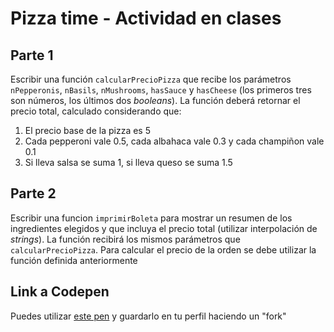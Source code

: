 # Pizza time - Actividad en clases

## Parte 1

Escribir una función `calcularPrecioPizza` que recibe los parámetros `nPepperonis`, `nBasils`, `nMushrooms`, `hasSauce` y `hasCheese` (los primeros tres son números, los últimos dos *booleans*). La función deberá retornar el precio total, calculado considerando que:

1. El precio base de la pizza es 5
1. Cada pepperoni vale 0.5, cada albahaca vale 0.3 y cada champiñon vale 0.1
1. Si lleva salsa se suma 1, si lleva queso se suma 1.5

## Parte 2

Escribir una funcion `imprimirBoleta` para mostrar un resumen de los ingredientes elegidos y que incluya el precio total (utilizar interpolación de *strings*). La función recibirá los mismos parámetros que `calcularPrecioPizza`. Para calcular el precio de la orden se debe utilizar la función definida anteriormente


## Link a Codepen

Puedes utilizar [este pen](https://codepen.io/aaossa/pen/zYJjJQR) y guardarlo en tu perfil haciendo un "fork"
